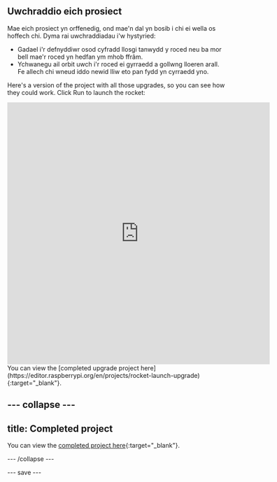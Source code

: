 ## Uwchraddio eich prosiect
Mae eich prosiect yn orffenedig, ond mae'n dal yn bosib i chi ei wella os hoffech chi. Dyma rai uwchraddiadau i'w hystyried:

 + Gadael i'r defnyddiwr osod cyfradd llosgi tanwydd y roced neu ba mor bell mae'r roced yn hedfan ym mhob ffrâm.
 + Ychwanegu ail orbit uwch i'r roced ei gyrraedd a gollwng lloeren arall. Fe allech chi wneud iddo newid lliw eto pan fydd yn cyrraedd yno.

Here's a version of the project with all those upgrades, so you can see how they could work. Click Run to launch the rocket:

<iframe src="https://editor.raspberrypi.org/en/embed/viewer/rocket-launch-upgrade" width="600" height="600" frameborder="0" marginwidth="0" marginheight="0" allowfullscreen>
</iframe> You can view the [completed upgrade project here](https://editor.raspberrypi.org/en/projects/rocket-launch-upgrade){:target="_blank"}.

--- collapse ---
---
title: Completed project
---

You can view the [completed project here](https://editor.raspberrypi.org/en/projects/rocket-launch-example){:target="_blank"}.

--- /collapse ---

--- save ---
